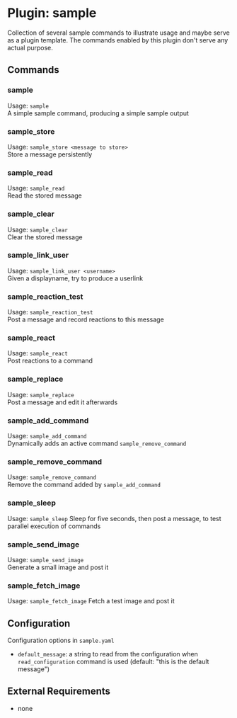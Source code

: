 Plugin: sample
===
Collection of several sample commands to illustrate usage and maybe serve as a plugin template. The commands enabled 
by this plugin don't serve any actual purpose.

## Commands

### sample
Usage: `sample`  
A simple sample command, producing a simple sample output

### sample_store
Usage: `sample_store <message to store>`  
Store a message persistently

### sample_read
Usage: `sample_read`  
Read the stored message

### sample_clear
Usage: `sample_clear`  
Clear the stored message

### sample_link_user
Usage: `sample_link_user <username>`  
Given a displayname, try to produce a userlink

### sample_reaction_test
Usage: `sample_reaction_test`  
Post a message and record reactions to this message

### sample_react
Usage: `sample_react`  
Post reactions to a command

### sample_replace
Usage: `sample_replace`  
Post a message and edit it afterwards

### sample_add_command
Usage: `sample_add_command`  
Dynamically adds an active command `sample_remove_command`

### sample_remove_command
Usage: `sample_remove_command`  
Remove the command added by `sample_add_command`

### sample_sleep
Usage: `sample_sleep`
Sleep for five seconds, then post a message, to test parallel execution of commands

### sample_send_image
Usage: `sample_send_image`  
Generate a small image and post it

### sample_fetch_image
Usage: `sample_fetch_image`
Fetch a test image and post it

## Configuration
Configuration options in `sample.yaml`  
- `default_message`: a string to read from the configuration when `read_configuration` command is used (default: "this is the default message")

## External Requirements
- none

